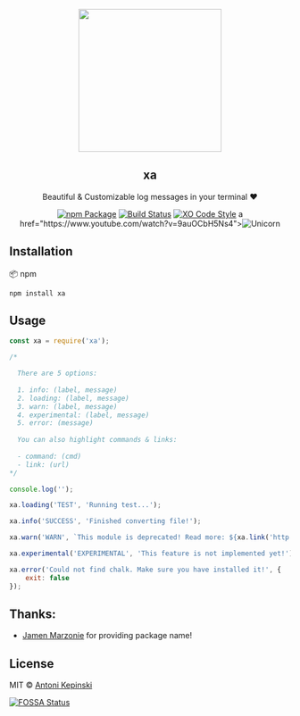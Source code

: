 <p align="center">
  <img src="https://i.imgur.com/xpwm2L4g.png" href="https://github.com/xxczaki/xa" height="256">
  <h2 align="center">xa</h2>
  <p align="center">Beautiful & Customizable log messages in your terminal ❤<p>
  
<p align="center"><a href="https://www.npmjs.com/package/xa"><img src="https://badge.fury.io/js/xa.svg" alt="npm Package"></a>  <a href="https://travis-ci.org/xxczaki/xa"><img src="https://travis-ci.org/xxczaki/xa.svg?branch=master" alt="Build Status"></a> <a href="https://github.com/sindresorhus/xo"><img src="https://img.shields.io/badge/code_style-XO-5ed9c7.svg" alt="XO Code Style"></a> a href="https://www.youtube.com/watch?v=9auOCbH5Ns4"><img src="https://img.shields.io/badge/unicorn-approved-ff69b4.svg" alt="Unicorn"></a>
  </p>
 

## Installation 

📦 npm
``` 
npm install xa
```

## Usage

```js
const xa = require('xa');

/*

  There are 5 options:
  
  1. info: (label, message)
  2. loading: (label, message)
  3. warn: (label, message)
  4. experimental: (label, message)
  5. error: (message)
  
  You can also highlight commands & links:
  
  - command: (cmd)
  - link: (url)
*/

console.log('');

xa.loading('TEST', 'Running test...');

xa.info('SUCCESS', 'Finished converting file!');

xa.warn('WARN', `This module is deprecated! Read more: ${xa.link('http://example.com')}`);

xa.experimental('EXPERIMENTAL', 'This feature is not implemented yet!');

xa.error('Could not find chalk. Make sure you have installed it!', {
	exit: false
});
```

## Thanks:

- [Jamen Marzonie](https://www.npmjs.com/~jamen) for providing package name!

## License

MIT © [Antoni Kepinski](https://akepinski.me)

[![FOSSA Status](https://app.fossa.io/api/projects/git%2Bgithub.com%2Fxxczaki%2Fxo.svg?type=large)](https://app.fossa.io/projects/git%2Bgithub.com%2Fxxczaki%2Fxo?ref=badge_large)



